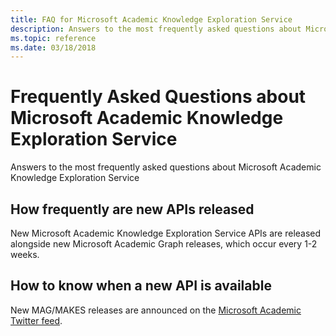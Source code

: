 ```yaml
---
title: FAQ for Microsoft Academic Knowledge Exploration Service
description: Answers to the most frequently asked questions about Microsoft Academic Knowledge Exploration Service
ms.topic: reference
ms.date: 03/18/2018
---
```

# Frequently Asked Questions about Microsoft Academic Knowledge Exploration Service

Answers to the most frequently asked questions about Microsoft Academic Knowledge Exploration Service

## How frequently are new APIs released

New Microsoft Academic Knowledge Exploration Service APIs are released alongside new Microsoft Academic Graph releases, which occur every 1-2 weeks.

## How to know when a new API is available

New MAG/MAKES releases are announced on the [Microsoft Academic Twitter feed](https://twitter.com/MSFTAcademic).